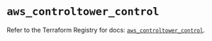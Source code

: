 # `aws_controltower_control`

Refer to the Terraform Registry for docs: [`aws_controltower_control`](https://registry.terraform.io/providers/hashicorp/aws/5.39.1/docs/resources/controltower_control).
